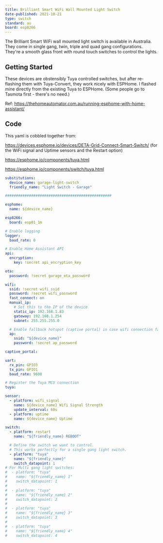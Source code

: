 ```yaml
---
title: Brilliant Smart WiFi Wall Mounted Light Switch
date-published: 2021-10-21
type: switch
standard: au
board: esp8266
---
```


The Brilliant Smart WiFi wall mounted light switch is available in Australia. They come in single gang, twin, triple and
quad gang configurations. They're a smooth glass front with round touch switches to control the lights.

## Getting Started

These devices are obstensibly Tuya controlled switches, but after re-flashing them with Tuya-Convert, they work nicely
with ESPHome.
I flashed mine directly from the existing Tuya to ESPHome. (Some people go to Tasmota first - there's no need.)

Ref: <https://thehomeautomator.com.au/running-esphome-with-home-assistant/>

## Code

This yaml is cobbled together from:

<https://devices.esphome.io/devices/DETA-Grid-Connect-Smart-Switch/> (for the WiFi signal and Uptime sensors and the
Restart option)

<https://esphome.io/components/tuya.html>

<https://esphome.io/components/switch/tuya.html>

```yaml
substitutions:
  device_name: garage-light-switch
  friendly_name: "Light Switch - Garage"

#################################################

esphome:
  name: ${device_name}

esp8266:
  board: esp01_1m

# Enable logging
logger:
  baud_rate: 0

# Enable Home Assistant API
api:
  encryption:
    key: !secret api_encryption_key

ota:
  password: !secret garage_ota_password

wifi:
  ssid: !secret wifi_ssid
  password: !secret wifi_password
  fast_connect: on
  manual_ip:
    # Set this to the IP of the device
    static_ip: 192.168.1.83
    gateway: 192.168.1.254
    subnet: 255.255.255.0

  # Enable fallback hotspot (captive portal) in case wifi connection fails
  ap:
    ssid: "${device_name}"
    password: !secret ap_password

captive_portal:

uart:
  rx_pin: GPIO3
  tx_pin: GPIO1
  baud_rate: 9600

# Register the Tuya MCU connection
tuya:

sensor:
  - platform: wifi_signal
    name: ${device_name} Wifi Signal Strength
    update_interval: 60s
  - platform: uptime
    name: ${device_name} Uptime

switch:
  - platform: restart
    name: "${friendly_name} REBOOT"

  # Define the switch we want to control.
  # This works perfectly for a single gang light switch.
  - platform: "tuya"
    name: "${friendly_name}"
    switch_datapoint: 1
# For Multi gang light switches:
#  - platform: "tuya"
#    name: "${friendly_name} 1"
#    switch_datapoint: 1
#
#  - platform: "tuya"
#    name: "${friendly_name} 2"
#    switch_datapoint: 2
#
#  - platform: "tuya"
#    name: "${friendly_name} 3"
#    switch_datapoint: 3
#
#  - platform: "tuya"
#    name: "${friendly_name} 4"
#    switch_datapoint: 4
```
